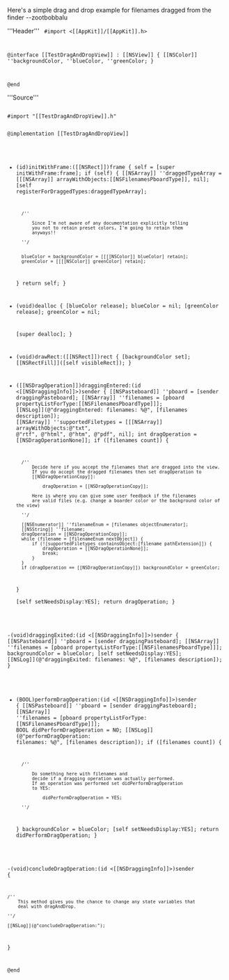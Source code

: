 

Here's a simple drag and drop example for filenames dragged from the finder --zootbobbalu

'''Header'''
<code>
#import <[[AppKit]]/[[AppKit]].h>

@interface [[TestDragAndDropView]] : [[NSView]] {
    [[NSColor]] ''backgroundColor, ''blueColor, ''greenColor;
}

@end
</code>

'''Source'''

<code>
#import "[[TestDragAndDropView]].h"

@implementation [[TestDragAndDropView]]

- (id)initWithFrame:([[NSRect]])frame {
    self = [super initWithFrame:frame];
    if (self) {
        [[NSArray]] ''draggedTypeArray = [[[NSArray]] arrayWithObjects:[[NSFilenamesPboardType]], nil];
        [self registerForDraggedTypes:draggedTypeArray];
        
        /''
        
            Since I'm not aware of any documentation explicitly telling
            you not to retain preset colors, I'm going to retain them 
            anyways!!
        
        ''/
        
        
        blueColor = backgroundColor = [[[[NSColor]] blueColor] retain];
        greenColor = [[[[NSColor]] greenColor] retain]; 
    }
    return self;
}

- (void)dealloc {
    [blueColor release];
    blueColor = nil;
    [greenColor release];
    greenColor = nil;

    [super dealloc];
}

- (void)drawRect:([[NSRect]])rect {
    [backgroundColor set];
    [[NSRectFill]]([self visibleRect]);
}

- ([[NSDragOperation]])draggingEntered:(id <[[NSDraggingInfo]]>)sender {
    [[NSPasteboard]] ''pboard = [sender draggingPasteboard];
    [[NSArray]] ''filenames = [pboard propertyListForType:[[NSFilenamesPboardType]]];
    [[NSLog]](@"draggingEntered: filenames: %@", [filenames description]);
    [[NSArray]] ''supportedFiletypes = [[[NSArray]] arrayWithObjects:@"txt", @"rtf", @"html", 
                                                            @"htm", @"pdf", nil];
    int dragOperation = [[NSDragOperationNone]];
    if ([filenames count]) {
    
        /''
            Decide here if you accept the filenames that are dragged into the view.
            If you do accept the dragged filenames then set dragOperation to 
            [[NSDragOperationCopy]]:
            
                dragOperation = [[NSDragOperationCopy]];
                
            Here is where you can give some user feedback if the filenames
            are valid files (e.g. change a boarder color or the background color of the view)
                
        ''/
        
        [[NSEnumerator]] ''filenameEnum = [filenames objectEnumerator]; 
        [[NSString]] ''filename;
        dragOperation = [[NSDragOperationCopy]];
        while (filename = [filenameEnum nextObject]) {
            if (![supportedFiletypes containsObject:[filename pathExtension]]) {
                dragOperation = [[NSDragOperationNone]];
                break;
            }
        }
        if (dragOperation == [[NSDragOperationCopy]]) backgroundColor = greenColor;
    }       
    [self setNeedsDisplay:YES];
    return dragOperation;
}

-(void)draggingExited:(id <[[NSDraggingInfo]]>)sender {
    [[NSPasteboard]] ''pboard = [sender draggingPasteboard];
    [[NSArray]] ''filenames = [pboard propertyListForType:[[NSFilenamesPboardType]]];
    backgroundColor = blueColor;
    [self setNeedsDisplay:YES];
    [[NSLog]](@"draggingExited: filenames: %@", [filenames description]);
}

- (BOOL)performDragOperation:(id <[[NSDraggingInfo]]>)sender {
    [[NSPasteboard]] ''pboard = [sender draggingPasteboard];
    [[NSArray]] ''filenames = [pboard propertyListForType:[[NSFilenamesPboardType]]];
    BOOL didPerformDragOperation = NO;
    [[NSLog]](@"performDragOperation: filenames: %@", [filenames description]);
    if ([filenames count]) {
        
        /''
            
            Do something here with filenames and 
            decide if a dragging operation was actually performed.
            If an operation was performed set didPerformDragOperation
            to YES:
            
                didPerformDragOperation = YES;
        
        ''/
    
    }
    backgroundColor = blueColor;
    [self setNeedsDisplay:YES];
    return didPerformDragOperation;
}

-(void)concludeDragOperation:(id <[[NSDraggingInfo]]>)sender {
    
    /''
        This method gives you the chance to change any state variables that
        deal with dragAndDrop.

    ''/

    [[NSLog]](@"concludeDragOperation:");
}

@end

</code>